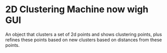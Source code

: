 # 2D Clustering Machine now wigh GUI
An object that clusters a set of 2d points and shows clustering points, plus refines these points based on new clusters based on
distances from these points.

